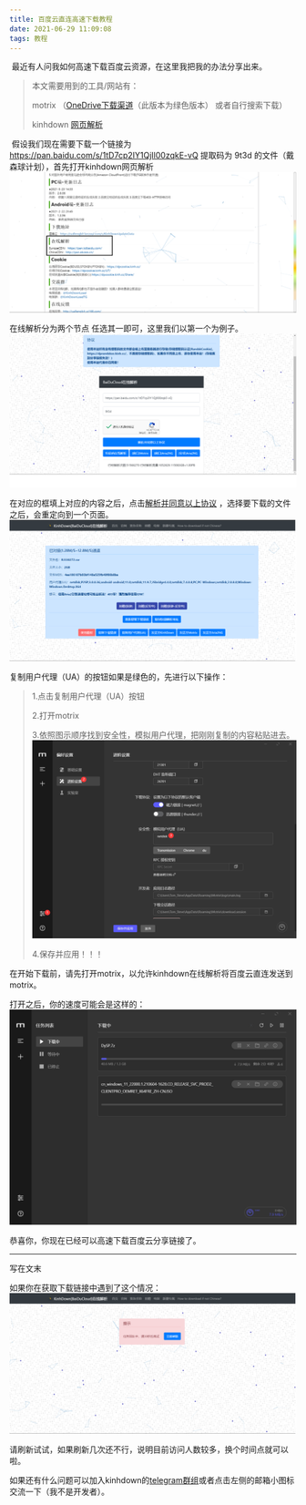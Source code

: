 ```yaml
---
title: 百度云直连高速下载教程
date: 2021-06-29 11:09:08
tags: 教程
---
```


​	最近有人问我如何高速下载百度云资源，在这里我把我的办法分享出来。

<!-- more -->

> 本文需要用到的工具/网站有：
>
> motrix （[OneDrive下载渠道](https://youngqfbr-my.sharepoint.com/:u:/g/personal/802_officei_xyz/EXXXxllRKzdJsAt5r9NWy-oB68FmBAlpLrS04YQb5KhysA?e=LmtEWO)（此版本为绿色版本） 或者自行搜索下载）
>
> kinhdown [网页解析]((https://kinhdown.kinh.cc/)) 

​	假设我们现在需要下载一个链接为 https://pan.baidu.com/s/1tD7cp2IY1QjIl00zqkE-vQ 提取码为 9t3d 的文件（戴森球计划），首先打开kinhdown网页解析![kinhdown网页解析1](../photos/image-20210630214337885.png)

在线解析分为两个节点 任选其一即可，这里我们以第一个为例子。![解析填写](../photos/image-20210630215038404.png)

在对应的框填上对应的内容之后，点击<u>解析并同意以上协议</u> ，选择要下载的文件之后，会重定向到一个页面。![下载界面](../photos/image-20210630220850090.png)

复制用户代理（UA）的按钮如果是绿色的，先进行以下操作：

> 1.点击复制用户代理（UA）按钮
>
> 2.打开motrix
>
> 3.依照图示顺序找到安全性，模拟用户代理，把刚刚复制的内容粘贴进去。![设置用户代理（UA）](../photos/image-20210630222718094.png)
>
> 4.保存并应用！！！

在开始下载前，请先打开motrix，以允许kinhdown在线解析将百度云直连发送到motrix。

打开之后，你的速度可能会是这样的：![下载速度截图](../photos/image-20210630224120123.png)

恭喜你，你现在已经可以高速下载百度云分享链接了。

------

写在文末

如果你在获取下载链接中遇到了这个情况：![image-20210630224019103](../photos/image-20210630224019103.png)

请刷新试试，如果刷新几次还不行，说明目前访问人数较多，换个时间点就可以啦。

如果还有什么问题可以加入kinhdown的[telegram群组](https://t.me/KinhDownLoa)或者点击左侧的邮箱小图标交流一下（我不是开发者）。
